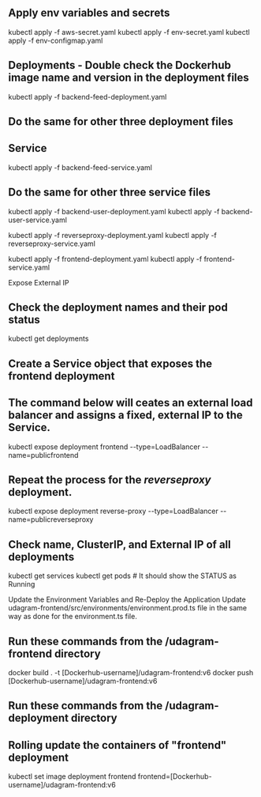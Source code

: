 ## Apply env variables and secrets
kubectl apply -f aws-secret.yaml
kubectl apply -f env-secret.yaml
kubectl apply -f env-configmap.yaml
## Deployments - Double check the Dockerhub image name and version in the deployment files
kubectl apply -f backend-feed-deployment.yaml
## Do the same for other three deployment files
## Service
kubectl apply -f backend-feed-service.yaml
## Do the same for other three service files

kubectl apply -f backend-user-deployment.yaml
kubectl apply -f backend-user-service.yaml

kubectl apply -f reverseproxy-deployment.yaml
kubectl apply -f reverseproxy-service.yaml

kubectl apply -f frontend-deployment.yaml
kubectl apply -f frontend-service.yaml


Expose External IP
## Check the deployment names and their pod status
kubectl get deployments
## Create a Service object that exposes the frontend deployment
## The command below will ceates an external load balancer and assigns a fixed, external IP to the Service.
kubectl expose deployment frontend --type=LoadBalancer --name=publicfrontend
## Repeat the process for the *reverseproxy* deployment. 
kubectl expose deployment reverse-proxy --type=LoadBalancer --name=publicreverseproxy
## Check name, ClusterIP, and External IP of all deployments
kubectl get services 
kubectl get pods # It should show the STATUS as Running



Update the Environment Variables and Re-Deploy the Application
Update udagram-frontend/src/environments/environment.prod.ts file in the same way as done for the environment.ts file.
## Run these commands from the /udagram-frontend directory
docker build . -t [Dockerhub-username]/udagram-frontend:v6
docker push [Dockerhub-username]/udagram-frontend:v6
## Run these commands from the /udagram-deployment directory
## Rolling update the containers of "frontend" deployment
kubectl set image deployment frontend frontend=[Dockerhub-username]/udagram-frontend:v6

